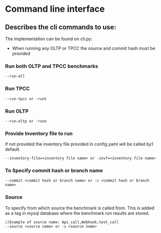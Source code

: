 # Command line interface

## Describes the cli commands to use:
The implementation can be found on cli.py:
- When running any OLTP or TPCC the source and commit hash must be provided

### Run both OLTP and TPCC benchmarks
```
--run-all
```

### Run TPCC
```
--run-tpcc or -runt
```

### Run OLTP
```
--run-oltp or -runo
```

### Provide Inventory file to run
If not provided the inventory file provided in config.yaml will be called by1 default.
```
--inventory-file=<inventory file name> or -invf=<inventory file name>
```

### To Specify commit hash or branch name
```
--commit <commit hash or branch name> or -c <commit hash or branch name>
```

### Source
To specify from which source the benchmark is called from. This is
added as a tag in mysql database where the benchmark run results are stored.

```
//Example of source name: Api_call,Webhook,test_call
--source <source name> or -s <source name>
```
